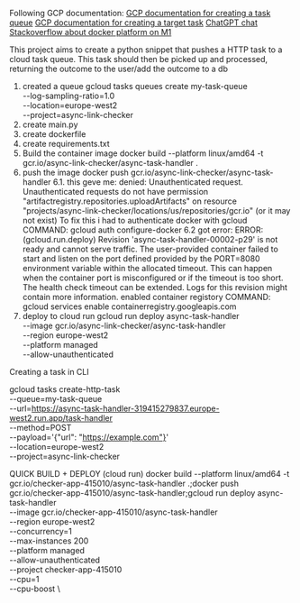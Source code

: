 Following GCP documentation:
[GCP documentation for creating a task queue](https://cloud.google.com/tasks/docs/add-task-queue)
[GCP documentation for creating a target task](https://cloud.google.com/tasks/docs/creating-http-target-tasks)
[ChatGPT chat](https://chatgpt.com/share/67dab6c7-f3d0-800c-8525-b3034b64e09e)
[Stackoverflow about docker platform on M1](https://stackoverflow.com/questions/55662222/container-failed-to-start-failed-to-start-and-then-listen-on-the-port-defined-b)

This project aims to create a python snippet that pushes a HTTP task to a cloud task queue.
This task should then be picked up and processed, returning the outcome to the user/add the outcome to a db

1. created a queue
   gcloud tasks queues create my-task-queue \
    --log-sampling-ratio=1.0 \
    --location=europe-west2 \
    --project=async-link-checker
2. create main.py
3. create dockerfile
4. create requirements.txt
5. Build the container image
   docker build --platform linux/amd64 -t gcr.io/async-link-checker/async-task-handler .
6. push the image
   docker push gcr.io/async-link-checker/async-task-handler
   6.1. this geve me: denied: Unauthenticated request. Unauthenticated requests do not have permission "artifactregistry.repositories.uploadArtifacts" on resource "projects/async-link-checker/locations/us/repositories/gcr.io" (or it may not exist)
   To fix this i had to authenticate docker with gcloud
   COMMAND: gcloud auth configure-docker
   6.2 got error: ERROR: (gcloud.run.deploy) Revision 'async-task-handler-00002-p29' is not ready and cannot serve traffic. The user-provided container failed to start and listen on the port defined provided by the PORT=8080 environment variable within the allocated timeout. This can happen when the container port is misconfigured or if the timeout is too short. The health check timeout can be extended. Logs for this revision might contain more information.
   enabled container registory
   COMMAND: gcloud services enable containerregistry.googleapis.com
7. deploy to cloud run
   gcloud run deploy async-task-handler \
    --image gcr.io/async-link-checker/async-task-handler \
    --region europe-west2 \
    --platform managed \
    --allow-unauthenticated

Creating a task in CLI

gcloud tasks create-http-task \
 --queue=my-task-queue \
 --url=https://async-task-handler-319415279837.europe-west2.run.app/task-handler \
 --method=POST \
 --payload='{"url": "https://example.com"}' \
 --location=europe-west2 \
 --project=async-link-checker

QUICK BUILD + DEPLOY (cloud run)
docker build --platform linux/amd64 -t gcr.io/checker-app-415010/async-task-handler .;docker push gcr.io/checker-app-415010/async-task-handler;gcloud run deploy async-task-handler \
 --image gcr.io/checker-app-415010/async-task-handler \
 --region europe-west2 \
 --concurrency=1 \
 --max-instances 200 \
 --platform managed \
 --allow-unauthenticated \
 --project checker-app-415010 \
 --cpu=1 \
 --cpu-boost \
